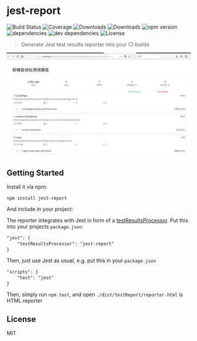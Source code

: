 # jest-report

![Build Status](https://img.shields.io/travis/yunqaingwu/jest-report.svg)
![Coverage](https://img.shields.io/coveralls/yunqaingwu/jest-report.svg)
![Downloads](https://img.shields.io/npm/dm/jest-report.svg)
![Downloads](https://img.shields.io/npm/dt/jest-report.svg)
![npm version](https://img.shields.io/npm/v/jest-report.svg)
![dependencies](https://img.shields.io/david/yunqaingwu/jest-report.svg)
![dev dependencies](https://img.shields.io/david/dev/yunqaingwu/jest-report.svg)
![License](https://img.shields.io/npm/l/jest-report.svg)
> Generate Jest test results reporter into your CI builds

![Downloads](docs/preview.png)

## Getting Started

Install it via npm:

```shell
npm install jest-report
```

And include in your project:


The reporter integrates with Jest in form of a [testResultsProcessor](https://facebook.github.io/jest/docs/api.html#testresultsprocessor-string). Put this into your projects `package.json`:

```
"jest": {
    "testResultsProcessor": "jest-report"
}
```
Then, just use Jest as usual, e.g. put this in your `package.json`

```
"scripts": {
    "test": "jest"
}
```
Then, simply run `npm test`, and open `./dist/testReport/reporter.html` is HTML reporter
## License

MIT

